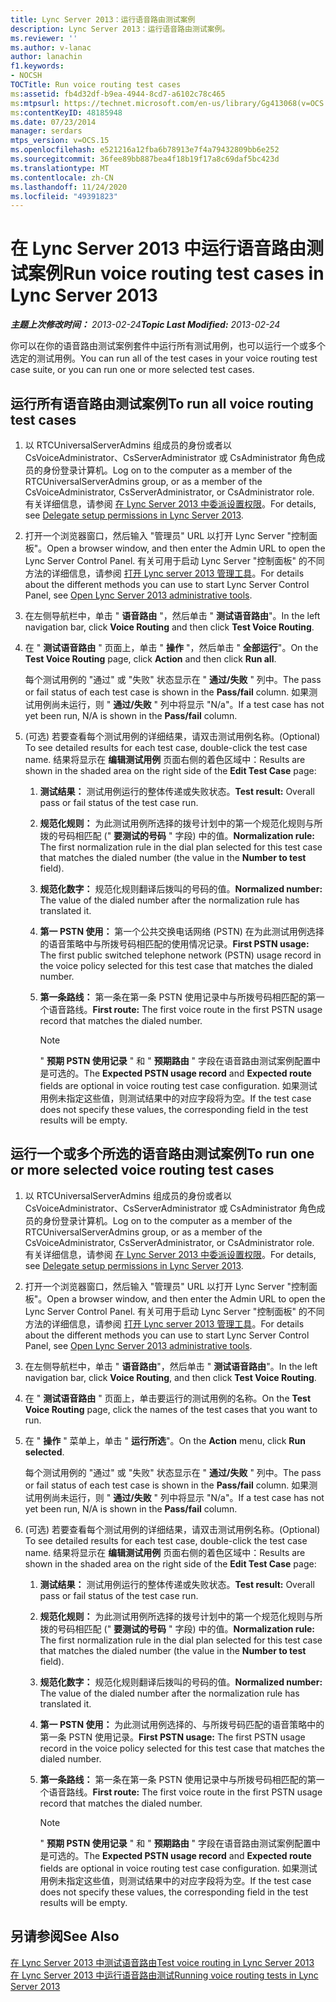 ```yaml
---
title: Lync Server 2013：运行语音路由测试案例
description: Lync Server 2013：运行语音路由测试案例。
ms.reviewer: ''
ms.author: v-lanac
author: lanachin
f1.keywords:
- NOCSH
TOCTitle: Run voice routing test cases
ms:assetid: fb4d32df-b9ea-4944-8cd7-a6102c78c465
ms:mtpsurl: https://technet.microsoft.com/en-us/library/Gg413068(v=OCS.15)
ms:contentKeyID: 48185948
ms.date: 07/23/2014
manager: serdars
mtps_version: v=OCS.15
ms.openlocfilehash: e521216a12fba6b78913e7f4a79432809bb6e252
ms.sourcegitcommit: 36fee89bb887bea4f18b19f17a8c69daf5bc423d
ms.translationtype: MT
ms.contentlocale: zh-CN
ms.lasthandoff: 11/24/2020
ms.locfileid: "49391823"
---
```

# <a name="run-voice-routing-test-cases-in-lync-server-2013"></a><span data-ttu-id="f5cbd-103">在 Lync Server 2013 中运行语音路由测试案例</span><span class="sxs-lookup"><span data-stu-id="f5cbd-103">Run voice routing test cases in Lync Server 2013</span></span>

<div data-xmlns="http://www.w3.org/1999/xhtml">

<div class="topic" data-xmlns="http://www.w3.org/1999/xhtml" data-msxsl="urn:schemas-microsoft-com:xslt" data-cs="https://msdn.microsoft.com/">

<div data-asp="https://msdn2.microsoft.com/asp">



</div>

<div id="mainSection">

<div id="mainBody"><span data-ttu-id="f5cbd-104">

<span> </span></span><span class="sxs-lookup"><span data-stu-id="f5cbd-104">

<span> </span></span></span>

<span data-ttu-id="f5cbd-105">_**主题上次修改时间：** 2013-02-24_</span><span class="sxs-lookup"><span data-stu-id="f5cbd-105">_**Topic Last Modified:** 2013-02-24_</span></span>

<span data-ttu-id="f5cbd-106">你可以在你的语音路由测试案例套件中运行所有测试用例，也可以运行一个或多个选定的测试用例。</span><span class="sxs-lookup"><span data-stu-id="f5cbd-106">You can run all of the test cases in your voice routing test case suite, or you can run one or more selected test cases.</span></span>

<div>

## <a name="to-run-all-voice-routing-test-cases"></a><span data-ttu-id="f5cbd-107">运行所有语音路由测试案例</span><span class="sxs-lookup"><span data-stu-id="f5cbd-107">To run all voice routing test cases</span></span>

1.  <span data-ttu-id="f5cbd-108">以 RTCUniversalServerAdmins 组成员的身份或者以 CsVoiceAdministrator、CsServerAdministrator 或 CsAdministrator 角色成员的身份登录计算机。</span><span class="sxs-lookup"><span data-stu-id="f5cbd-108">Log on to the computer as a member of the RTCUniversalServerAdmins group, or as a member of the CsVoiceAdministrator, CsServerAdministrator, or CsAdministrator role.</span></span> <span data-ttu-id="f5cbd-109">有关详细信息，请参阅 [在 Lync Server 2013 中委派设置权限](lync-server-2013-delegate-setup-permissions.md)。</span><span class="sxs-lookup"><span data-stu-id="f5cbd-109">For details, see [Delegate setup permissions in Lync Server 2013](lync-server-2013-delegate-setup-permissions.md).</span></span>

2.  <span data-ttu-id="f5cbd-110">打开一个浏览器窗口，然后输入 "管理员" URL 以打开 Lync Server "控制面板"。</span><span class="sxs-lookup"><span data-stu-id="f5cbd-110">Open a browser window, and then enter the Admin URL to open the Lync Server Control Panel.</span></span> <span data-ttu-id="f5cbd-111">有关可用于启动 Lync Server "控制面板" 的不同方法的详细信息，请参阅 [打开 Lync server 2013 管理工具](lync-server-2013-open-lync-server-administrative-tools.md)。</span><span class="sxs-lookup"><span data-stu-id="f5cbd-111">For details about the different methods you can use to start Lync Server Control Panel, see [Open Lync Server 2013 administrative tools](lync-server-2013-open-lync-server-administrative-tools.md).</span></span>

3.  <span data-ttu-id="f5cbd-112">在左侧导航栏中，单击 " **语音路由** "，然后单击 " **测试语音路由**"。</span><span class="sxs-lookup"><span data-stu-id="f5cbd-112">In the left navigation bar, click **Voice Routing** and then click **Test Voice Routing**.</span></span>

4.  <span data-ttu-id="f5cbd-113">在 " **测试语音路由** " 页面上，单击 " **操作** "，然后单击 " **全部运行**"。</span><span class="sxs-lookup"><span data-stu-id="f5cbd-113">On the **Test Voice Routing** page, click **Action** and then click **Run all**.</span></span>
    
    <span data-ttu-id="f5cbd-114">每个测试用例的 "通过" 或 "失败" 状态显示在 " **通过/失败** " 列中。</span><span class="sxs-lookup"><span data-stu-id="f5cbd-114">The pass or fail status of each test case is shown in the **Pass/fail** column.</span></span> <span data-ttu-id="f5cbd-115">如果测试用例尚未运行，则 " **通过/失败** " 列中将显示 "N/a"。</span><span class="sxs-lookup"><span data-stu-id="f5cbd-115">If a test case has not yet been run, N/A is shown in the **Pass/fail** column.</span></span>

5.  <span data-ttu-id="f5cbd-116"> (可选) 若要查看每个测试用例的详细结果，请双击测试用例名称。</span><span class="sxs-lookup"><span data-stu-id="f5cbd-116">(Optional) To see detailed results for each test case, double-click the test case name.</span></span> <span data-ttu-id="f5cbd-117">结果将显示在 **编辑测试用例** 页面右侧的着色区域中：</span><span class="sxs-lookup"><span data-stu-id="f5cbd-117">Results are shown in the shaded area on the right side of the **Edit Test Case** page:</span></span>
    
    1.  <span data-ttu-id="f5cbd-118">**测试结果：** 测试用例运行的整体传递或失败状态。</span><span class="sxs-lookup"><span data-stu-id="f5cbd-118">**Test result:** Overall pass or fail status of the test case run.</span></span>
    
    2.  <span data-ttu-id="f5cbd-119">**规范化规则：** 为此测试用例所选择的拨号计划中的第一个规范化规则与所拨的号码相匹配 (" **要测试的号码** " 字段) 中的值。</span><span class="sxs-lookup"><span data-stu-id="f5cbd-119">**Normalization rule:** The first normalization rule in the dial plan selected for this test case that matches the dialed number (the value in the **Number to test** field).</span></span>
    
    3.  <span data-ttu-id="f5cbd-120">**规范化数字：** 规范化规则翻译后拨叫的号码的值。</span><span class="sxs-lookup"><span data-stu-id="f5cbd-120">**Normalized number:** The value of the dialed number after the normalization rule has translated it.</span></span>
    
    4.  <span data-ttu-id="f5cbd-121">**第一 PSTN 使用：** 第一个公共交换电话网络 (PSTN) 在为此测试用例选择的语音策略中与所拨号码相匹配的使用情况记录。</span><span class="sxs-lookup"><span data-stu-id="f5cbd-121">**First PSTN usage:** The first public switched telephone network (PSTN) usage record in the voice policy selected for this test case that matches the dialed number.</span></span>
    
    5.  <span data-ttu-id="f5cbd-122">**第一条路线：** 第一条在第一条 PSTN 使用记录中与所拨号码相匹配的第一个语音路线。</span><span class="sxs-lookup"><span data-stu-id="f5cbd-122">**First route:** The first voice route in the first PSTN usage record that matches the dialed number.</span></span>
        
        <div>
        

        > [!NOTE]  
        > <span data-ttu-id="f5cbd-123">" <STRONG>预期 PSTN 使用记录</STRONG> " 和 " <STRONG>预期路由</STRONG> " 字段在语音路由测试案例配置中是可选的。</span><span class="sxs-lookup"><span data-stu-id="f5cbd-123">The <STRONG>Expected PSTN usage record</STRONG> and <STRONG>Expected route</STRONG> fields are optional in voice routing test case configuration.</span></span> <span data-ttu-id="f5cbd-124">如果测试用例未指定这些值，则测试结果中的对应字段将为空。</span><span class="sxs-lookup"><span data-stu-id="f5cbd-124">If the test case does not specify these values, the corresponding field in the test results will be empty.</span></span>

        
        </div>

</div>

<div>

## <a name="to-run-one-or-more-selected-voice-routing-test-cases"></a><span data-ttu-id="f5cbd-125">运行一个或多个所选的语音路由测试案例</span><span class="sxs-lookup"><span data-stu-id="f5cbd-125">To run one or more selected voice routing test cases</span></span>

1.  <span data-ttu-id="f5cbd-126">以 RTCUniversalServerAdmins 组成员的身份或者以 CsVoiceAdministrator、CsServerAdministrator 或 CsAdministrator 角色成员的身份登录计算机。</span><span class="sxs-lookup"><span data-stu-id="f5cbd-126">Log on to the computer as a member of the RTCUniversalServerAdmins group, or as a member of the CsVoiceAdministrator, CsServerAdministrator, or CsAdministrator role.</span></span> <span data-ttu-id="f5cbd-127">有关详细信息，请参阅 [在 Lync Server 2013 中委派设置权限](lync-server-2013-delegate-setup-permissions.md)。</span><span class="sxs-lookup"><span data-stu-id="f5cbd-127">For details, see [Delegate setup permissions in Lync Server 2013](lync-server-2013-delegate-setup-permissions.md).</span></span>

2.  <span data-ttu-id="f5cbd-128">打开一个浏览器窗口，然后输入 "管理员" URL 以打开 Lync Server "控制面板"。</span><span class="sxs-lookup"><span data-stu-id="f5cbd-128">Open a browser window, and then enter the Admin URL to open the Lync Server Control Panel.</span></span> <span data-ttu-id="f5cbd-129">有关可用于启动 Lync Server "控制面板" 的不同方法的详细信息，请参阅 [打开 Lync server 2013 管理工具](lync-server-2013-open-lync-server-administrative-tools.md)。</span><span class="sxs-lookup"><span data-stu-id="f5cbd-129">For details about the different methods you can use to start Lync Server Control Panel, see [Open Lync Server 2013 administrative tools](lync-server-2013-open-lync-server-administrative-tools.md).</span></span>

3.  <span data-ttu-id="f5cbd-130">在左侧导航栏中，单击 " **语音路由**"，然后单击 " **测试语音路由**"。</span><span class="sxs-lookup"><span data-stu-id="f5cbd-130">In the left navigation bar, click **Voice Routing**, and then click **Test Voice Routing**.</span></span>

4.  <span data-ttu-id="f5cbd-131">在 " **测试语音路由** " 页面上，单击要运行的测试用例的名称。</span><span class="sxs-lookup"><span data-stu-id="f5cbd-131">On the **Test Voice Routing** page, click the names of the test cases that you want to run.</span></span>

5.  <span data-ttu-id="f5cbd-132">在 " **操作** " 菜单上，单击 " **运行所选**"。</span><span class="sxs-lookup"><span data-stu-id="f5cbd-132">On the **Action** menu, click **Run selected**.</span></span>
    
    <span data-ttu-id="f5cbd-133">每个测试用例的 "通过" 或 "失败" 状态显示在 " **通过/失败** " 列中。</span><span class="sxs-lookup"><span data-stu-id="f5cbd-133">The pass or fail status of each test case is shown in the **Pass/fail** column.</span></span> <span data-ttu-id="f5cbd-134">如果测试用例尚未运行，则 " **通过/失败** " 列中将显示 "N/a"。</span><span class="sxs-lookup"><span data-stu-id="f5cbd-134">If a test case has not yet been run, N/A is shown in the **Pass/fail** column.</span></span>

6.  <span data-ttu-id="f5cbd-135"> (可选) 若要查看每个测试用例的详细结果，请双击测试用例名称。</span><span class="sxs-lookup"><span data-stu-id="f5cbd-135">(Optional) To see detailed results for each test case, double-click the test case name.</span></span> <span data-ttu-id="f5cbd-136">结果将显示在 **编辑测试用例** 页面右侧的着色区域中：</span><span class="sxs-lookup"><span data-stu-id="f5cbd-136">Results are shown in the shaded area on the right side of the **Edit Test Case** page:</span></span>
    
    1.  <span data-ttu-id="f5cbd-137">**测试结果：** 测试用例运行的整体传递或失败状态。</span><span class="sxs-lookup"><span data-stu-id="f5cbd-137">**Test result:** Overall pass or fail status of the test case run.</span></span>
    
    2.  <span data-ttu-id="f5cbd-138">**规范化规则：** 为此测试用例所选择的拨号计划中的第一个规范化规则与所拨的号码相匹配 (" **要测试的号码** " 字段) 中的值。</span><span class="sxs-lookup"><span data-stu-id="f5cbd-138">**Normalization rule:** The first normalization rule in the dial plan selected for this test case that matches the dialed number (the value in the **Number to test** field).</span></span>
    
    3.  <span data-ttu-id="f5cbd-139">**规范化数字：** 规范化规则翻译后拨叫的号码的值。</span><span class="sxs-lookup"><span data-stu-id="f5cbd-139">**Normalized number:** The value of the dialed number after the normalization rule has translated it.</span></span>
    
    4.  <span data-ttu-id="f5cbd-140">**第一 PSTN 使用：** 为此测试用例选择的、与所拨号码匹配的语音策略中的第一条 PSTN 使用记录。</span><span class="sxs-lookup"><span data-stu-id="f5cbd-140">**First PSTN usage:** The first PSTN usage record in the voice policy selected for this test case that matches the dialed number.</span></span>
    
    5.  <span data-ttu-id="f5cbd-141">**第一条路线：** 第一条在第一条 PSTN 使用记录中与所拨号码相匹配的第一个语音路线。</span><span class="sxs-lookup"><span data-stu-id="f5cbd-141">**First route:** The first voice route in the first PSTN usage record that matches the dialed number.</span></span>
        
        <div>
        

        > [!NOTE]  
        > <span data-ttu-id="f5cbd-142">" <STRONG>预期 PSTN 使用记录</STRONG> " 和 " <STRONG>预期路由</STRONG> " 字段在语音路由测试案例配置中是可选的。</span><span class="sxs-lookup"><span data-stu-id="f5cbd-142">The <STRONG>Expected PSTN usage record</STRONG> and <STRONG>Expected route</STRONG> fields are optional in voice routing test case configuration.</span></span> <span data-ttu-id="f5cbd-143">如果测试用例未指定这些值，则测试结果中的对应字段将为空。</span><span class="sxs-lookup"><span data-stu-id="f5cbd-143">If the test case does not specify these values, the corresponding field in the test results will be empty.</span></span>

        
        </div>

</div>

<div>

## <a name="see-also"></a><span data-ttu-id="f5cbd-144">另请参阅</span><span class="sxs-lookup"><span data-stu-id="f5cbd-144">See Also</span></span>


[<span data-ttu-id="f5cbd-145">在 Lync Server 2013 中测试语音路由</span><span class="sxs-lookup"><span data-stu-id="f5cbd-145">Test voice routing in Lync Server 2013</span></span>](lync-server-2013-test-voice-routing.md)  
[<span data-ttu-id="f5cbd-146">在 Lync Server 2013 中运行语音路由测试</span><span class="sxs-lookup"><span data-stu-id="f5cbd-146">Running voice routing tests in Lync Server 2013</span></span>](lync-server-2013-running-voice-routing-tests.md)  
  

<span data-ttu-id="f5cbd-147"></div>

</div>

<span> </span>

</div>

</div>

</span><span class="sxs-lookup"><span data-stu-id="f5cbd-147"></div>

</div>

<span> </span>

</div>

</div>

</span></span></div>

